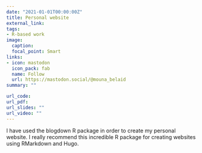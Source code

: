 ```yaml
---
date: "2021-01-01T00:00:00Z"
title: Personal website
external_link: 
tags:
- R-based work
image: 
  caption: 
  focal_point: Smart
links:
- icon: mastodon
  icon_pack: fab
  name: Follow
  url: https://mastodon.social/@mouna_belaid
summary: ""

url_code: 
url_pdf: 
url_slides: ""
url_video: ""
---
```


I have used the blogdown R package in order to create my personal website. I really recommend this incredible R package for creating websites using RMarkdown and Hugo.

